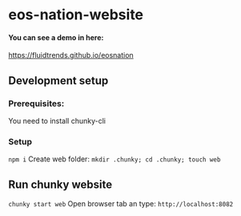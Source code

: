 # eos-nation-website

#### You can see a demo in here:
https://fluidtrends.github.io/eosnation


## Development setup
### Prerequisites:
You need to install chunky-cli

### Setup
```npm i```
Create web folder:
```mkdir .chunky; cd .chunky; touch web```

## Run chunky website
```chunky start web```
Open browser tab an type: ```http://localhost:8082```